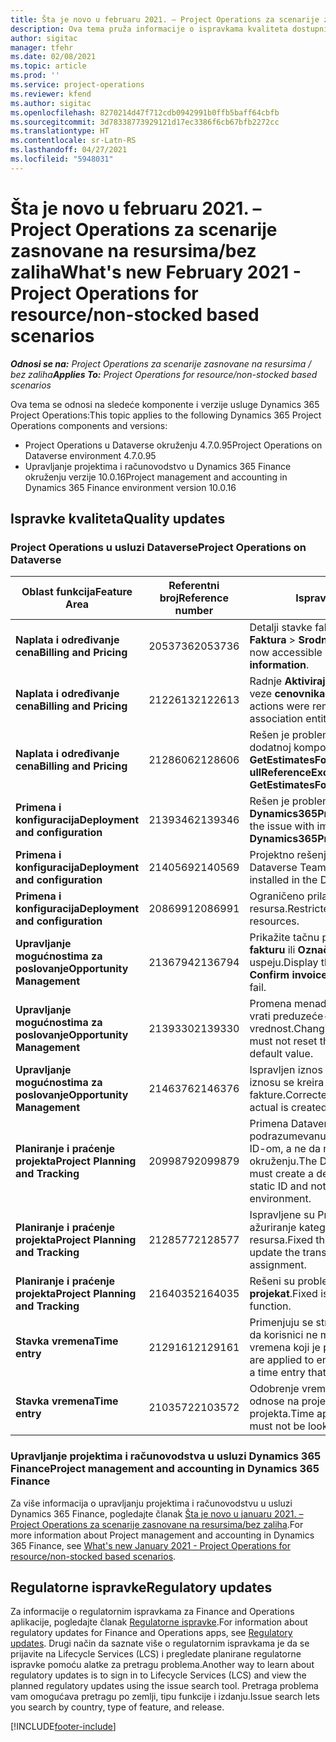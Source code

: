```yaml
---
title: Šta je novo u februaru 2021. – Project Operations za scenarije zasnovane na resursima/bez zaliha
description: Ova tema pruža informacije o ispravkama kvaliteta dostupnim u izdanju usluge Project Operations za februar 2021. za scenarije zasnovane na resursima/bez zaliha.
author: sigitac
manager: tfehr
ms.date: 02/08/2021
ms.topic: article
ms.prod: ''
ms.service: project-operations
ms.reviewer: kfend
ms.author: sigitac
ms.openlocfilehash: 8270214d47f712cdb0942991b0ffb5baff64cbfb
ms.sourcegitcommit: 3d78338773929121d17ec3386f6cb67bfb2272cc
ms.translationtype: HT
ms.contentlocale: sr-Latn-RS
ms.lasthandoff: 04/27/2021
ms.locfileid: "5948031"
---
```

# <a name="whats-new-february-2021---project-operations-for-resourcenon-stocked-based-scenarios"></a><span data-ttu-id="6983f-103">Šta je novo u februaru 2021. – Project Operations za scenarije zasnovane na resursima/bez zaliha</span><span class="sxs-lookup"><span data-stu-id="6983f-103">What's new February 2021 - Project Operations for resource/non-stocked based scenarios</span></span>

<span data-ttu-id="6983f-104">_**Odnosi se na:** Project Operations za scenarije zasnovane na resursima / bez zaliha_</span><span class="sxs-lookup"><span data-stu-id="6983f-104">_**Applies To:** Project Operations for resource/non-stocked based scenarios_</span></span>

<span data-ttu-id="6983f-105">Ova tema se odnosi na sledeće komponente i verzije usluge Dynamics 365 Project Operations:</span><span class="sxs-lookup"><span data-stu-id="6983f-105">This topic applies to the following Dynamics 365 Project Operations components and versions:</span></span>

- <span data-ttu-id="6983f-106">Project Operations u Dataverse okruženju 4.7.0.95</span><span class="sxs-lookup"><span data-stu-id="6983f-106">Project Operations on Dataverse environment 4.7.0.95</span></span>
- <span data-ttu-id="6983f-107">Upravljanje projektima i računovodstvo u Dynamics 365 Finance okruženju verzije 10.0.16</span><span class="sxs-lookup"><span data-stu-id="6983f-107">Project management and accounting in Dynamics 365 Finance environment version 10.0.16</span></span> 

## <a name="quality-updates"></a><span data-ttu-id="6983f-108">Ispravke kvaliteta</span><span class="sxs-lookup"><span data-stu-id="6983f-108">Quality updates</span></span>

### <a name="project-operations-on-dataverse"></a><span data-ttu-id="6983f-109">Project Operations u usluzi Dataverse</span><span class="sxs-lookup"><span data-stu-id="6983f-109">Project Operations on Dataverse</span></span>

| <span data-ttu-id="6983f-110">**Oblast funkcija**</span><span class="sxs-lookup"><span data-stu-id="6983f-110">**Feature Area**</span></span> | <span data-ttu-id="6983f-111">**Referentni broj**</span><span class="sxs-lookup"><span data-stu-id="6983f-111">**Reference number**</span></span> | <span data-ttu-id="6983f-112">**Ispravka kvaliteta**</span><span class="sxs-lookup"><span data-stu-id="6983f-112">**Quality update**</span></span> |
| --- | --- | --- |
| <span data-ttu-id="6983f-113">**Naplata i određivanje cena**</span><span class="sxs-lookup"><span data-stu-id="6983f-113">**Billing and Pricing**</span></span> | <span data-ttu-id="6983f-114">2053736</span><span class="sxs-lookup"><span data-stu-id="6983f-114">2053736</span></span> | <span data-ttu-id="6983f-115">Detalji stavke fakture sada su dostupni ako odete na **Faktura** > **Srodne informacije**.</span><span class="sxs-lookup"><span data-stu-id="6983f-115">Invoice line details are now accessible by going to **Invoice** > **Related information**.</span></span> |
| <span data-ttu-id="6983f-116">**Naplata i određivanje cena**</span><span class="sxs-lookup"><span data-stu-id="6983f-116">**Billing and Pricing**</span></span> | <span data-ttu-id="6983f-117">2122613</span><span class="sxs-lookup"><span data-stu-id="6983f-117">2122613</span></span> | <span data-ttu-id="6983f-118">Radnje **Aktiviraj** i **Deaktiviraj** su uklonjene iz entiteta veze **cenovnika**.</span><span class="sxs-lookup"><span data-stu-id="6983f-118">The **Activate** and **Deactivate** actions were removed from the **Price List** association entities.</span></span> |
| <span data-ttu-id="6983f-119">**Naplata i određivanje cena**</span><span class="sxs-lookup"><span data-stu-id="6983f-119">**Billing and Pricing**</span></span> | <span data-ttu-id="6983f-120">2128606</span><span class="sxs-lookup"><span data-stu-id="6983f-120">2128606</span></span> | <span data-ttu-id="6983f-121">Rešen je problem sa **ullReferenceException** u dodatnoj komponenti **GetEstimatesForProject**.</span><span class="sxs-lookup"><span data-stu-id="6983f-121">Resolved the issue with **ullReferenceException** in the **GetEstimatesForProject** plug-in.</span></span> |
| <span data-ttu-id="6983f-122">**Primena i konfiguracija**</span><span class="sxs-lookup"><span data-stu-id="6983f-122">**Deployment and configuration**</span></span> | <span data-ttu-id="6983f-123">2139346</span><span class="sxs-lookup"><span data-stu-id="6983f-123">2139346</span></span> | <span data-ttu-id="6983f-124">Rešen je problem sa uvozom neupravljanog rešenja **Dynamics365ProjectOperationsDualWrite**.</span><span class="sxs-lookup"><span data-stu-id="6983f-124">Resolved the issue with importing unmanaged **Dynamics365ProjectOperationsDualWrite** solution.</span></span> |
| <span data-ttu-id="6983f-125">**Primena i konfiguracija**</span><span class="sxs-lookup"><span data-stu-id="6983f-125">**Deployment and configuration**</span></span> | <span data-ttu-id="6983f-126">2140569</span><span class="sxs-lookup"><span data-stu-id="6983f-126">2140569</span></span> | <span data-ttu-id="6983f-127">Projektno rešenje ne sme da se instalira u okruženje Dataverse Teams.</span><span class="sxs-lookup"><span data-stu-id="6983f-127">Project solution must not be installed in the Dataverse Teams environments.</span></span> |
| <span data-ttu-id="6983f-128">**Primena i konfiguracija**</span><span class="sxs-lookup"><span data-stu-id="6983f-128">**Deployment and configuration**</span></span> | <span data-ttu-id="6983f-129">2086991</span><span class="sxs-lookup"><span data-stu-id="6983f-129">2086991</span></span> | <span data-ttu-id="6983f-130">Ograničeno prilagođavanje lokalizacije veb-resursa.</span><span class="sxs-lookup"><span data-stu-id="6983f-130">Restricted customizing localization of web resources.</span></span> |
| <span data-ttu-id="6983f-131">**Upravljanje mogućnostima za poslovanje**</span><span class="sxs-lookup"><span data-stu-id="6983f-131">**Opportunity Management**</span></span> | <span data-ttu-id="6983f-132">2136794</span><span class="sxs-lookup"><span data-stu-id="6983f-132">2136794</span></span> | <span data-ttu-id="6983f-133">Prikažite tačnu poruku o grešci kada procesi **Potvrdi fakturu** ili **Označi fakturu kao plaćenu** ne uspeju.</span><span class="sxs-lookup"><span data-stu-id="6983f-133">Display the correct error message when the **Confirm invoice** or **Mark invoice as paid** processes fail.</span></span> |
| <span data-ttu-id="6983f-134">**Upravljanje mogućnostima za poslovanje**</span><span class="sxs-lookup"><span data-stu-id="6983f-134">**Opportunity Management**</span></span> | <span data-ttu-id="6983f-135">2139330</span><span class="sxs-lookup"><span data-stu-id="6983f-135">2139330</span></span> | <span data-ttu-id="6983f-136">Promena menadžera projekta za projekat ne sme da vrati preduzeće-vlasnika na podrazumevanu vrednost.</span><span class="sxs-lookup"><span data-stu-id="6983f-136">Changing the Project manager on a project must not reset the owning company back to the default value.</span></span> |
| <span data-ttu-id="6983f-137">**Upravljanje mogućnostima za poslovanje**</span><span class="sxs-lookup"><span data-stu-id="6983f-137">**Opportunity Management**</span></span> | <span data-ttu-id="6983f-138">2146376</span><span class="sxs-lookup"><span data-stu-id="6983f-138">2146376</span></span> | <span data-ttu-id="6983f-139">Ispravljen iznos poreza u stvarnom nenaplativom iznosu se kreira na osnovu potvrde fakture.</span><span class="sxs-lookup"><span data-stu-id="6983f-139">Corrected tax amount in a non-chargeable actual is created from invoice confirmation.</span></span> |
| <span data-ttu-id="6983f-140">**Planiranje i praćenje projekta**</span><span class="sxs-lookup"><span data-stu-id="6983f-140">**Project Planning and Tracking**</span></span> | <span data-ttu-id="6983f-141">2099879</span><span class="sxs-lookup"><span data-stu-id="6983f-141">2099879</span></span> | <span data-ttu-id="6983f-142">Primena Dataverse okruženja mora da kreira podrazumevanu kategoriju transakcija sa statičkim ID-om, a ne da nasumično generiše jedan po okruženju.</span><span class="sxs-lookup"><span data-stu-id="6983f-142">The Dataverse environment deployment must create a default transaction category with a static ID and not randomly generate one per environment.</span></span> |
| <span data-ttu-id="6983f-143">**Planiranje i praćenje projekta**</span><span class="sxs-lookup"><span data-stu-id="6983f-143">**Project Planning and Tracking**</span></span> | <span data-ttu-id="6983f-144">2128577</span><span class="sxs-lookup"><span data-stu-id="6983f-144">2128577</span></span> | <span data-ttu-id="6983f-145">Ispravljene su Project Service privilegije korisnika za ažuriranje kategorije transakcije u dodeli resursa.</span><span class="sxs-lookup"><span data-stu-id="6983f-145">Fixed the Project service user privileges to update the transaction category on a resource assignment.</span></span> |
| <span data-ttu-id="6983f-146">**Planiranje i praćenje projekta**</span><span class="sxs-lookup"><span data-stu-id="6983f-146">**Project Planning and Tracking**</span></span> | <span data-ttu-id="6983f-147">2164035</span><span class="sxs-lookup"><span data-stu-id="6983f-147">2164035</span></span> | <span data-ttu-id="6983f-148">Rešeni su problemi sa funkcijom **Kopiraj projekat**.</span><span class="sxs-lookup"><span data-stu-id="6983f-148">Fixed issues with the **Copy Project** function.</span></span> |
| <span data-ttu-id="6983f-149">**Stavka vremena**</span><span class="sxs-lookup"><span data-stu-id="6983f-149">**Time entry**</span></span> | <span data-ttu-id="6983f-150">2129161</span><span class="sxs-lookup"><span data-stu-id="6983f-150">2129161</span></span> | <span data-ttu-id="6983f-151">Primenjuju se stroža ograničenja kako bi se osiguralo da korisnici ne mogu promeniti i ažurirati unos vremena koji je poslat ili odobren.</span><span class="sxs-lookup"><span data-stu-id="6983f-151">Tighter restrictions are applied to ensure users can't change and update a time entry that has been submitted or approved.</span></span> |
| <span data-ttu-id="6983f-152">**Stavka vremena**</span><span class="sxs-lookup"><span data-stu-id="6983f-152">**Time entry**</span></span> | <span data-ttu-id="6983f-153">2103572</span><span class="sxs-lookup"><span data-stu-id="6983f-153">2103572</span></span> | <span data-ttu-id="6983f-154">Odobrenje vremena za unose vremena koji se ne odnose na projekat ne sme tražiti ulogu odobravaoca projekta.</span><span class="sxs-lookup"><span data-stu-id="6983f-154">Time approval for non-project time entries must not be looking for project approver role.</span></span> |

### <a name="project-management-and-accounting-in-dynamics-365-finance"></a><span data-ttu-id="6983f-155">Upravljanje projektima i računovodstva u usluzi Dynamics 365 Finance</span><span class="sxs-lookup"><span data-stu-id="6983f-155">Project management and accounting in Dynamics 365 Finance</span></span> 

<span data-ttu-id="6983f-156">Za više informacija o upravljanju projektima i računovodstvu u usluzi Dynamics 365 Finance, pogledajte članak [Šta je novo u januaru 2021. – Project Operations za scenarije zasnovane na resursima/bez zaliha](whats-new-jan-2021-resource-based.md).</span><span class="sxs-lookup"><span data-stu-id="6983f-156">For more information about Project management and accounting in Dynamics 365 Finance, see [What's new January 2021 - Project Operations for resource/non-stocked based scenarios](whats-new-jan-2021-resource-based.md).</span></span>


## <a name="regulatory-updates"></a><span data-ttu-id="6983f-157">Regulatorne ispravke</span><span class="sxs-lookup"><span data-stu-id="6983f-157">Regulatory updates</span></span>

<span data-ttu-id="6983f-158">Za informacije o regulatornim ispravkama za Finance and Operations aplikacije, pogledajte članak [Regulatorne ispravke](/dynamics365/finance/localizations/regulatory-updates).</span><span class="sxs-lookup"><span data-stu-id="6983f-158">For information about regulatory updates for Finance and Operations apps, see [Regulatory updates](/dynamics365/finance/localizations/regulatory-updates).</span></span> <span data-ttu-id="6983f-159">Drugi način da saznate više o regulatornim ispravkama je da se prijavite na Lifecycle Services (LCS) i pregledate planirane regulatorne ispravke pomoću alatke za pretragu problema.</span><span class="sxs-lookup"><span data-stu-id="6983f-159">Another way to learn about regulatory updates is to sign in to Lifecycle Services (LCS) and view the planned regulatory updates using the issue search tool.</span></span> <span data-ttu-id="6983f-160">Pretraga problema vam omogućava pretragu po zemlji, tipu funkcije i izdanju.</span><span class="sxs-lookup"><span data-stu-id="6983f-160">Issue search lets you search by country, type of feature, and release.</span></span>


[!INCLUDE[footer-include](../includes/footer-banner.md)]